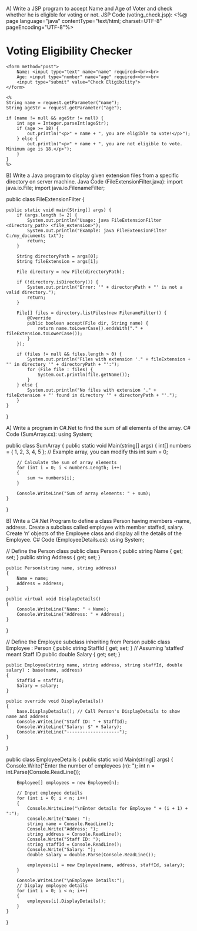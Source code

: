 A) Write a JSP program to accept Name and Age of Voter and check whether he is eligible for voting or not.
JSP Code (voting_check.jsp):
<%@ page language="java" contentType="text/html; charset=UTF-8" pageEncoding="UTF-8"%>
<!DOCTYPE html>
<html>
<head>
    <title>Voting Eligibility Checker</title>
</head>
<body>
    <h1>Voting Eligibility Checker</h1>

    <form method="post">
        Name: <input type="text" name="name" required><br><br>
        Age: <input type="number" name="age" required><br><br>
        <input type="submit" value="Check Eligibility">
    </form>

    <%
    String name = request.getParameter("name");
    String ageStr = request.getParameter("age");

    if (name != null && ageStr != null) {
        int age = Integer.parseInt(ageStr);
        if (age >= 18) {
            out.println("<p>" + name + ", you are eligible to vote!</p>");
        } else {
            out.println("<p>" + name + ", you are not eligible to vote. Minimum age is 18.</p>");
        }
    }
    %>

</body>
</html>

B) Write a Java program to display given extension files from a specific directory on server machine.
Java Code (FileExtensionFilter.java):
import java.io.File;
import java.io.FilenameFilter;

public class FileExtensionFilter {

    public static void main(String[] args) {
        if (args.length != 2) {
            System.out.println("Usage: java FileExtensionFilter <directory_path> <file_extension>");
            System.out.println("Example: java FileExtensionFilter C:/my_documents txt");
            return;
        }

        String directoryPath = args[0];
        String fileExtension = args[1];

        File directory = new File(directoryPath);

        if (!directory.isDirectory()) {
            System.out.println("Error: '" + directoryPath + "' is not a valid directory.");
            return;
        }

        File[] files = directory.listFiles(new FilenameFilter() {
            @Override
            public boolean accept(File dir, String name) {
                return name.toLowerCase().endsWith("." + fileExtension.toLowerCase());
            }
        });

        if (files != null && files.length > 0) {
            System.out.println("Files with extension '." + fileExtension + "' in directory '" + directoryPath + "':");
            for (File file : files) {
                System.out.println(file.getName());
            }
        } else {
            System.out.println("No files with extension '." + fileExtension + "' found in directory '" + directoryPath + "'.");
        }
    }
}

A) Write a program in C#.Net to find the sum of all elements of the array.
C# Code (SumArray.cs):
using System;

public class SumArray
{
    public static void Main(string[] args)
    {
        int[] numbers = { 1, 2, 3, 4, 5 }; // Example array, you can modify this
        int sum = 0;

        // Calculate the sum of array elements
        for (int i = 0; i < numbers.Length; i++)
        {
            sum += numbers[i];
        }

        Console.WriteLine("Sum of array elements: " + sum);
    }
}

B) Write a C#.Net Program to define a class Person having members -name, address. Create a subclass called employee with member staffed, salary. Create ‘n’ objects of the Employee class and display all the details of the Employee.
C# Code (EmployeeDetails.cs):
using System;

// Define the Person class
public class Person
{
    public string Name { get; set; }
    public string Address { get; set; }

    public Person(string name, string address)
    {
        Name = name;
        Address = address;
    }

    public virtual void DisplayDetails()
    {
        Console.WriteLine("Name: " + Name);
        Console.WriteLine("Address: " + Address);
    }
}

// Define the Employee subclass inheriting from Person
public class Employee : Person
{
    public string StaffId { get; set; } // Assuming 'staffed' meant Staff ID
    public double Salary { get; set; }

    public Employee(string name, string address, string staffId, double salary) : base(name, address)
    {
        StaffId = staffId;
        Salary = salary;
    }

    public override void DisplayDetails()
    {
        base.DisplayDetails(); // Call Person's DisplayDetails to show name and address
        Console.WriteLine("Staff ID: " + StaffId);
        Console.WriteLine("Salary: $" + Salary);
        Console.WriteLine("--------------------");
    }
}

public class EmployeeDetails
{
    public static void Main(string[] args)
    {
        Console.Write("Enter the number of employees (n): ");
        int n = int.Parse(Console.ReadLine());

        Employee[] employees = new Employee[n];

        // Input employee details
        for (int i = 0; i < n; i++)
        {
            Console.WriteLine("\nEnter details for Employee " + (i + 1) + ":");
            Console.Write("Name: ");
            string name = Console.ReadLine();
            Console.Write("Address: ");
            string address = Console.ReadLine();
            Console.Write("Staff ID: ");
            string staffId = Console.ReadLine();
            Console.Write("Salary: ");
            double salary = double.Parse(Console.ReadLine());

            employees[i] = new Employee(name, address, staffId, salary);
        }

        Console.WriteLine("\nEmployee Details:");
        // Display employee details
        for (int i = 0; i < n; i++)
        {
            employees[i].DisplayDetails();
        }
    }
}
